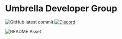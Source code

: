 # Umbrella Developer Group
![GitHub latest commit](https://img.shields.io/github/last-commit/Umbrella-Developer-Group/.github)
[![Discord](https://badgen.net/badge/icon/discord?icon=discord&label)](https://discord.gg/j29BAvDb)


![README Asset](https://user-images.githubusercontent.com/67549402/202044385-83d006f9-16b9-4599-9ef0-591de459fd94.png)
